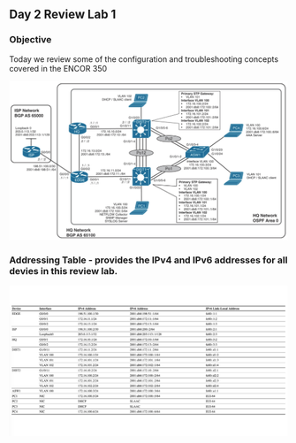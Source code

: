 ## Day 2 Review Lab 1

### Objective
Today we review some of the configuration and troubleshooting concepts covered in the ENCOR 350

![Lab topology](https://github.com/tech-zero/assets/blob/main/images/Day2Review.png)

### Addressing Table - provides the IPv4 and IPv6 addresses for all devies in this review lab.
![Lab topology](https://github.com/tech-zero/assets/blob/main/images/Day2AddressTable.png)
